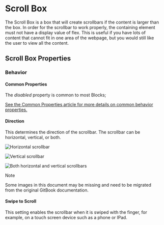 # Scroll Box

The Scroll Box is a box that will create scrollbars if the content is larger than the box. In order for the scrollbar to work properly, the containing element must not have a display value of flex. This is useful if you have lots of content that cannot fit in one area of the webpage, but you would still like the user to view all the content.

## Scroll Box Properties

### Behavior

#### Common Properties

The _disabled_ property is common to most Blocks;

[See the Common Properties article for more details on common behavior properties.](../common-properties.md#behavior)

#### Direction

This determines the direction of the scrollbar. The scrollbar can be horizontal, vertical, or both.

![Horizontal scrollbar](../images/POm8NGVqjU.gif)

![Vertical scrollbar](../images/FKAdOwpz38.gif)

![Both horizontal and vertical scrollbars](../images/PmXLG5fGsR.gif)

> [!NOTE]
> Some images in this document may be missing and need to be migrated from the original GitBook documentation.

#### Swipe to Scroll

This setting enables the scrollbar when it is swiped with the finger, for example, on a touch screen device such as a phone or IPad.
